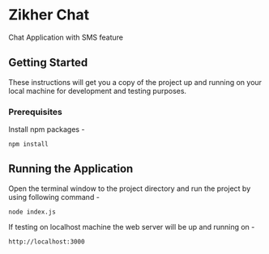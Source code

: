 # Zikher Chat

Chat Application with SMS feature

## Getting Started

These instructions will get you a copy of the project up and running on your local machine for development and testing purposes.

### Prerequisites

Install npm packages -
```
npm install
```

## Running the Application
Open the terminal window to the project directory and run the project by using following command -
```
node index.js
```
If testing on localhost machine the web server will be up and running on -
```
http://localhost:3000
```
